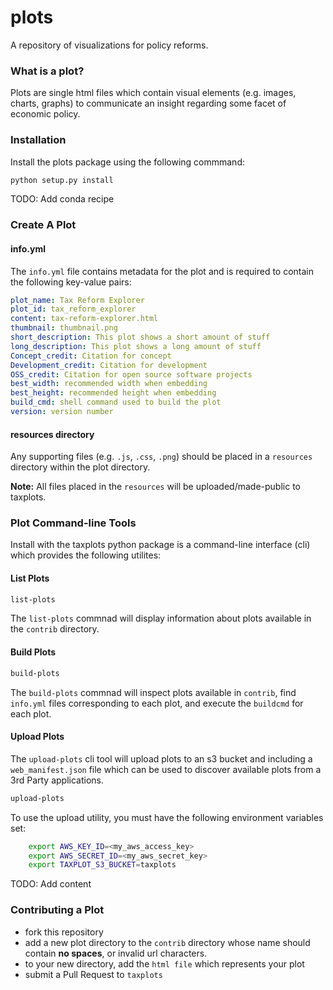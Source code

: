 # plots

A repository of visualizations for policy reforms.

### What is a plot?

Plots are single html files which contain visual elements (e.g. images, charts, graphs) to communicate an insight regarding some facet of economic policy.

### Installation

Install the plots package using the following commmand:

```bash
python setup.py install
```

TODO: Add conda recipe

### Create A Plot
#### info.yml
The `info.yml` file contains metadata for the plot and is required to contain the following key-value pairs:

```yml
plot_name: Tax Reform Explorer
plot_id: tax_reform_explorer
content: tax-reform-explorer.html
thumbnail: thumbnail.png
short_description: This plot shows a short amount of stuff
long_description: This plot shows a long amount of stuff
Concept_credit: Citation for concept
Development_credit: Citation for development
OSS_credit: Citation for open source software projects
best_width: recommended width when embedding
best_height: recommended height when embedding
build_cmd: shell command used to build the plot
version: version number
```

#### resources directory
Any supporting files (e.g. `.js`, `.css`, `.png`) should be placed in a `resources` directory within the plot directory. 

**Note:** All files placed in the `resources` will be uploaded/made-public to taxplots.

### Plot Command-line Tools
Install with the taxplots python package is a command-line interface (cli) which provides the following utilites:

#### List Plots
```bash
list-plots
```

The `list-plots` commnad will display information about plots available in the `contrib` directory.

#### Build Plots
```bash
build-plots
```
The `build-plots` commnad will inspect plots available in `contrib`, find `info.yml` files corresponding to each plot, and execute the `buildcmd` for each plot.

#### Upload Plots

The `upload-plots` cli tool will upload plots to an s3 bucket and including a `web_manifest.json` file which can be used to discover available plots from a 3rd Party applications.

```bash
upload-plots
```

To use the upload utility, you must have the following environment variables set:

```bash
    export AWS_KEY_ID=<my_aws_access_key>
    export AWS_SECRET_ID=<my_aws_secret_key>
    export TAXPLOT_S3_BUCKET=taxplots
```

TODO: Add content

### Contributing a Plot
- fork this repository
- add a new plot directory to the `contrib` directory whose name should contain **no spaces**, or invalid url characters.
- to your new directory, add the `html file` which represents your plot
- submit a Pull Request to `taxplots`
